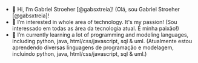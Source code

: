 - 👋 Hi, I’m Gabriel Stroeher [@gabsxtreia]!
  (Olá, sou Gabriel Stroeher [@gabsxtreia]!
- 👀 I’m interested in whole area of technology. It's my passion!
  (Sou interessado em todas as área da tecnologia atual. É minha paixão!)
- 🌱 I’m currently learning a lot of programming and modeling languages, including python, java, html/css/javascript, sql & uml.
  (Atualmente estou aprendendo diversas linguagens de programação e modelagem, incluindo python, java, html/css/javascript, sql & uml.)
